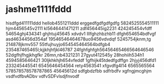 # jashme1111fddd
hisdfgd411111ddd
hellob4551211ddd
erggedfgdfgdfgdfg
5824525554511111
hjm4456545v2111
kl5646441471211
zdf456445ig2231
424245454vfdff
54654ghj434341
ghjhtuj45645 xdvdv1
lllfghzhbzhb11
dfgh654654bdfvgf
asd4634456d354af
19546546464678uo9456vdvdqf
5245754jknm,tg
214878jkmv557
55tfujhuyjo654545464564bdfgb4
235487465465l;kjjkhjhfjkl46787
24fghfghfgh56456465466564646546
52dgfhjfhgjkhgfkr
26mn,nb4321231
27gyut412545y
28hohiih534h1
4594585646421
30ljkhkhjh654vfeddf
1gfhijk45tdedfgdffgn
2hjyj456dfd1
233245445541
6545646454564
rety4563541
xfgvdfg4l14
6565565564
578578578578787865
45645612d
sdfgbdzfbb
sdfrbdfv
xgfngjmcghjm
vsdfvdfbvADbv
vdfvSDFvlsdjfnvodf
